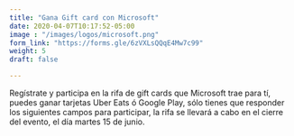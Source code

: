 ```yaml
---
title: "Gana Gift card con Microsoft"
date: 2020-04-07T10:17:52-05:00
image : "/images/logos/microsoft.png"
form_link: "https://forms.gle/6zVXLsQQqE4Mw7c99"
weight: 5
draft: false

---
```


Regístrate y participa en la rifa de gift cards que Microsoft trae para tí, puedes ganar tarjetas Uber Eats ó Google Play, sólo tienes que responder los siguientes campos para participar, la rifa se llevará a cabo en el cierre del evento, el día martes 15 de junio.
